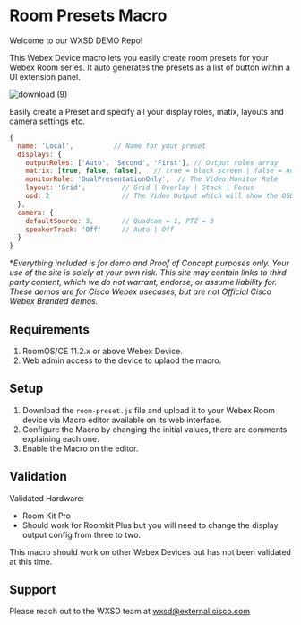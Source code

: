 # Room Presets Macro

Welcome to our WXSD DEMO Repo! <!-- Keep this here --> 

This Webex Device macro lets you easily create room presets for your Webex Room series. It auto generates the presets as a list of button within a UI extension panel.

![download (9)](https://user-images.githubusercontent.com/21026209/214661392-7156db8a-ccac-4a92-ae29-fc62d8f32a69.png)


Easily create a Preset and specify all your display roles, matix, layouts and camera settings etc.

```js
{
  name: 'Local',          // Name for your preset
  displays: {
    outputRoles: ['Auto', 'Second', 'First'], // Output roles array
    matrix: [true, false, false],   // true = black screen | false = normal 
    monitorRole: 'DualPresentationOnly',  // The Video Monitor Role
    layout: 'Grid',         // Grid | Overlay | Stack | Focus
    osd: 2                  // The Video Output which will show the OSD
  },
  camera: {
    defaultSource: 3,       // Quadcam = 1, PTZ = 3
    speakerTrack: 'Off'     // Auto | Off
  }
}
```


<!-- Keep the following here -->  
 *_Everything included is for demo and Proof of Concept purposes only. Your use of the site is solely at your own risk. This site may contain links to third party content, which we do not warrant, endorse, or assume liability for. These demos are for Cisco Webex usecases, but are not Official Cisco Webex Branded demos._
 
 
## Requirements

1. RoomOS/CE 11.2.x or above Webex Device.
2. Web admin access to the device to uplaod the macro.

## Setup

1. Download the ``room-preset.js`` file and upload it to your Webex Room device via Macro editor available on its web interface.
2. Configure the Macro by changing the initial values, there are comments explaining each one.
3. Enable the Macro on the editor.

## Validation

Validated Hardware:

* Room Kit Pro
* Should work for Roomkit Plus but you will need to change the display output config from three to two.

This macro should work on other Webex Devices but has not been validated at this time.

## Support

Please reach out to the WXSD team at [wxsd@external.cisco.com](mailto:wxsd@external.cisco.com?subject=room-presets-macro)
